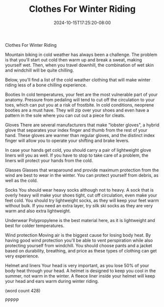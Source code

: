 ﻿---
title: "Clothes For Winter Riding"
date: 2024-10-15T17:25:20-08:00
description: "Mountain Biking Tips for Web Success"
featured_image: "/images/Mountain Biking.jpg"
tags: ["Mountain Biking"]
---

Clothes For Winter Riding

Mountain biking in cold weather has always been a
challenge.  The problem is that you'll start out 
cold then warm up and break a sweat, making yourself
wet.  Then, when you travel downhill, the combination
of wet skin and windchill will be quite chilling.  

Below, you'll find a list of the cold weather clothing
that will make winter riding less of a bone chilling
experience.

Booties
In cold temperatures, your feet are the most vulnerable
part of your anatomy.  Pressure from pedaling will 
tend to cut off the circulation to your toes, which 
can put you at a risk of frostbite.  In cold conditions, 
neoprene booties are a must have.  They will zip over
your shoes and even have a pattern in the sole where
you can cut out a piece for cleats.

Gloves
There are several manufacturers that make "lobster 
gloves", a hybrid glove that separates your index
finger and thumb from the rest of your hand.  These 
gloves are warmer than regular gloves, and the distinct
index finger will allow you to operate your shifting
and brake levers.

In case your hands get cold, you should carry a pair
of lightweight glove liners will you as well.  If you
have to stop to take care of a problem, the liners will
protect your hands from the cold.

Glasses
Glasses that wraparound and provide maximum protection
from the wind are best to wear in the winter.  You can
protect yourself from debris, as well as the cold.

Socks
You should wear heavy socks although not to heavy.  A
sock that is overly heavy will make your shoes tight, 
cut off circulation, even make your feet cold.  You 
should try lightweight socks, as they will keep your
feet warm without bulk.  If you need an extra layer,
try silk ski socks as they are very warm and also
extra lightweight.

Underwear
Polypropylene is the best material here, as it is 
lightweight and best for colder temperatures.

Wind protection
Moving air is the biggest cause for losing body 
heat.  By having good wind protection you'll be able
to vent perspiration while also protecting yourself 
from windchill.  You should choose pants and a jacket
based on durability, breathing, and price as these
types of clothing can get very experience.

Helmet and liners
Your head is very important, as you lose 50% of your 
body heat through your head.  A helmet is designed to
keep you cool in the summer, not warm in the winter.  A 
fleece liner inside your helmet will keep your head
and ears warm during winter riding.

(word count 428)

PPPPP

